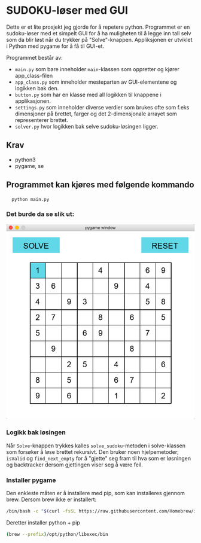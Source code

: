 # SUDOKU-løser med GUI

Dette er et lite prosjekt jeg gjorde for å repetere python. Programmet er en sudoku-løser med et simpelt GUI for å ha muligheten til å legge inn tall selv som da blir løst når du trykker på "Solve"-knappen. Appliksjonen er utviklet i Python med pygame for å få til GUI-et.

Programmet består av:
- `main.py` som bare inneholder `main`-klassen som oppretter og kjører app_class-filen
- `app_class.py` som inneholder mesteparten av GUI-elementene og logikken bak den.
- `button.py` som har en klasse med all logikken til knappene i applikasjonen.
- `settings.py` som inneholder diverse verdier som brukes ofte som f.eks dimensjoner på brettet, farger og det 2-dimensjonale arrayet som representerer brettet.
- `solver.py` hvor logikken bak selve sudoku-løsingen ligger.

## Krav
- python3 
- pygame, se  

## Programmet kan kjøres med følgende kommando
```
  python main.py
```

### Det burde da se slik ut:

![alt text](https://github.com/erikjny/sudoku/blob/master/sudoku_unsolved.png?raw=true)

### Logikk bak løsingen

Når `Solve`-knappen trykkes kalles `solve_sudoku`-metoden i solve-klassen som forsøker å løse brettet rekursivt. Den bruker noen hjelpemetoder; `isValid` og `find_next_empty` for å "gjette" seg fram til hva som er løsningen og backtracker dersom gjettingen viser seg å være feil. 


### Installer pygame
Den enkleste måten er å installere med pip, som kan installeres gjennom brew.
Dersom brew ikke er installert:
```sh
/bin/bash -c "$(curl -fsSL https://raw.githubusercontent.com/Homebrew/install/HEAD/install.sh)"
```
Deretter installer python + pip
```sh
(brew --prefix)/opt/python/libexec/bin
```
